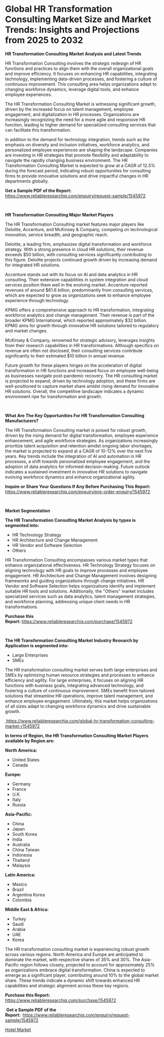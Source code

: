 <p><h1>Global HR Transformation Consulting Market Size and Market Trends: Insights and Projections from 2025 to 2032</h1></p><p><strong>HR Transformation Consulting Market Analysis and Latest Trends</strong></p>
<p><p>HR Transformation Consulting involves the strategic redesign of HR functions and practices to align them with the overall organizational goals and improve efficiency. It focuses on enhancing HR capabilities, integrating technology, implementing data-driven processes, and fostering a culture of continuous improvement. This consulting area helps organizations adapt to changing workforce dynamics, leverage digital tools, and enhance employee experiences.</p><p>The HR Transformation Consulting Market is witnessing significant growth, driven by the increased focus on talent management, employee engagement, and digitalization in HR processes. Organizations are increasingly recognizing the need for a more agile and responsive HR function, leading to higher demand for specialized consulting services that can facilitate this transformation.</p><p>In addition to the demand for technology integration, trends such as the emphasis on diversity and inclusion initiatives, workforce analytics, and personalized employee experiences are shaping the landscape. Companies are investing in HR strategies that promote flexibility and adaptability to navigate the rapidly changing business environment. The HR Transformation Consulting Market is expected to grow at a CAGR of 12.5% during the forecast period, indicating robust opportunities for consulting firms to provide innovative solutions and drive impactful changes in HR departments globally.</p></p>
<p><strong>Get a Sample PDF of the Report:&nbsp;</strong> <a href="https://www.reliableresearchiq.com/enquiry/request-sample/1545972?utm_campaign=2293&utm_medium=2&utm_source=Github&utm_content=ia&utm_term=09032025&utm_id=hr-transformation-consulting">https://www.reliableresearchiq.com/enquiry/request-sample/1545972</a></p>
<p>&nbsp;</p>
<p><strong>HR Transformation Consulting Major Market Players</strong></p>
<p><p>The HR Transformation Consulting market features major players like Deloitte, Accenture, and McKinsey & Company, competing on technological innovation, service breadth, and geographic reach. </p><p>Deloitte, a leading firm, emphasizes digital transformation and workforce strategy. With a strong presence in cloud HR solutions, their revenue exceeds $50 billion, with consulting services significantly contributing to this figure. Deloitte projects continued growth driven by increasing demand for integrated HR solutions.</p><p>Accenture stands out with its focus on AI and data analytics in HR consulting. Their extensive capabilities in system integration and cloud services position them well in the evolving market. Accenture reported revenues of around $61.6 billion, predominantly from consulting services, which are expected to grow as organizations seek to enhance employee experience through technology.</p><p>KPMG offers a comprehensive approach to HR transformation, integrating workforce analytics and change management. Their revenue is part of the broader KPMG International, which reported approximately $32 billion. KPMG aims for growth through innovative HR solutions tailored to regulatory and market changes.</p><p>McKinsey & Company, renowned for strategic advisory, leverages insights from their research capabilities in HR transformations. Although specifics on revenue are often not disclosed, their consulting services contribute significantly to their estimated $10 billion in annual revenue. </p><p>Future growth for these players hinges on the acceleration of digital transformation in HR functions and increased focus on employee well-being as businesses navigate post-pandemic recovery. The HR consulting market is projected to expand, driven by technology adoption, and these firms are well-positioned to capture market share amidst rising demand for innovative HR solutions. Overall, the competitive landscape indicates a dynamic environment ripe for transformation and growth.</p></p>
<p>&nbsp;</p>
<p><strong>What Are The Key Opportunities For HR Transformation Consulting Manufacturers?</strong></p>
<p><p>The HR Transformation Consulting market is poised for robust growth, driven by the rising demand for digital transformation, employee experience enhancement, and agile workforce strategies. As organizations increasingly prioritize talent acquisition and retention amidst ongoing labor shortages, the market is projected to expand at a CAGR of 10-12% over the next five years. Key trends include the integration of AI and automation in HR processes, a shift towards personalized employee engagement, and the adoption of data analytics for informed decision-making. Future outlook indicates a sustained investment in innovative HR solutions to navigate evolving workforce dynamics and enhance organizational agility.</p></p>
<p><strong>Inquire or Share Your Questions If Any Before Purchasing This Report:</strong> <a href="https://www.reliableresearchiq.com/enquiry/pre-order-enquiry/1545972?utm_campaign=2293&utm_medium=2&utm_source=Github&utm_content=ia&utm_term=09032025&utm_id=hr-transformation-consulting">https://www.reliableresearchiq.com/enquiry/pre-order-enquiry/1545972</a></p>
<p>&nbsp;</p>
<p><strong>Market Segmentation</strong></p>
<p><strong>The HR Transformation Consulting Market Analysis by types is segmented into:</strong></p>
<p><ul><li>HR Technology Strategy</li><li>HR Architecture and Change Management</li><li>HR Vendor and Software Selection</li><li>Others</li></ul></p>
<p><p>HR Transformation Consulting encompasses various market types that enhance organizational effectiveness. HR Technology Strategy focuses on aligning technology with HR goals to improve processes and employee engagement. HR Architecture and Change Management involves designing frameworks and guiding organizations through change initiatives. HR Vendor and Software Selection helps organizations identify and implement suitable HR tools and solutions. Additionally, the "Others" market includes specialized services such as data analytics, talent management strategies, and workforce planning, addressing unique client needs in HR transformations.</p></p>
<p><strong>Purchase this Report:&nbsp;</strong><a href="https://www.reliableresearchiq.com/purchase/1545972?utm_campaign=2293&utm_medium=2&utm_source=Github&utm_content=ia&utm_term=09032025&utm_id=hr-transformation-consulting">https://www.reliableresearchiq.com/purchase/1545972</a></p>
<p>&nbsp;</p>
<p><strong>The HR Transformation Consulting Market Industry Research by Application is segmented into:</strong></p>
<p><ul><li>Large Enterprises</li><li>SMEs</li></ul></p>
<p><p>The HR transformation consulting market serves both large enterprises and SMEs by optimizing human resource strategies and processes to enhance efficiency and agility. For large enterprises, it focuses on aligning HR functions with business goals, integrating advanced technology, and fostering a culture of continuous improvement. SMEs benefit from tailored solutions that streamline HR operations, improve talent management, and enhance employee engagement. Ultimately, this market helps organizations of all sizes adapt to changing workforce dynamics and drive sustainable growth.</p></p>
<p><a href="https://www.reliableresearchiq.com/global-hr-transformation-consulting-market-r1545972?utm_campaign=2293&utm_medium=2&utm_source=Github&utm_content=ia&utm_term=09032025&utm_id=hr-transformation-consulting">&nbsp;https://www.reliableresearchiq.com/global-hr-transformation-consulting-market-r1545972</a></p>
<p><strong>In terms of Region, the HR Transformation Consulting Market Players available by Region are:</strong></p>
<p>
    <p> <strong> North America: </strong>
        <ul>
            <li>United States</li>
            <li>Canada</li>
        </ul>
        </p> 
    <p> <strong> Europe: </strong>
        <ul>
            <li>Germany</li>
            <li>France</li>
            <li>U.K.</li>
            <li>Italy</li>
            <li>Russia</li>
        </ul>
        </p> 
    <p> <strong> Asia-Pacific: </strong>
        <ul>
            <li>China</li>
            <li>Japan</li>
            <li>South Korea</li>
            <li>India</li>
            <li>Australia</li>
            <li>China Taiwan</li>
            <li>Indonesia</li>
            <li>Thailand</li>
            <li>Malaysia</li>
        </ul>
        </p> 
    <p> <strong> Latin America: </strong>
        <ul>
            <li>Mexico</li>
            <li>Brazil</li>
            <li>Argentina Korea</li>
            <li>Colombia</li>
        </ul>
        </p> 
    <p> <strong> Middle East & Africa: </strong>
        <ul>
            <li>Turkey</li>
            <li>Saudi</li>
            <li>Arabia</li>
            <li>UAE</li>
            <li>Korea</li>
        </ul>
    </p>
    </p>
<p><p>The HR transformation consulting market is experiencing robust growth across various regions. North America and Europe are anticipated to dominate the market, with respective shares of 35% and 30%. The Asia-Pacific region follows closely, projected to account for approximately 25% as organizations embrace digital transformation. China is expected to emerge as a significant player, contributing around 10% to the global market share. These trends indicate a dynamic shift towards enhanced HR capabilities and strategic alignment across these key regions.</p></p>
<p><strong>Purchase this Report: </strong><a href="https://www.reliableresearchiq.com/purchase/1545972?utm_campaign=2293&utm_medium=2&utm_source=Github&utm_content=ia&utm_term=09032025&utm_id=hr-transformation-consulting">https://www.reliableresearchiq.com/purchase/1545972</a></p>
<p>&nbsp;<strong>Get a Sample PDF of the Report:&nbsp;&nbsp;</strong><a href="https://www.reliableresearchiq.com/enquiry/request-sample/1545972?utm_campaign=2293&utm_medium=2&utm_source=Github&utm_content=ia&utm_term=09032025&utm_id=hr-transformation-consulting">https://www.reliableresearchiq.com/enquiry/request-sample/1545972</a></p>
<p><strong></strong></p>
<p><p><a href="https://github.com/bensemilia864/Market-Research-Report-List-1/blob/main/hotel-market.md?utm_campaign=2293&utm_medium=2&utm_source=Github&utm_content=ia&utm_term=09032025&utm_id=hr-transformation-consulting">Hotel Market</a></p></p>